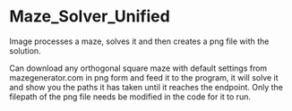 # Maze_Solver_Unified
Image processes a maze, solves it and then creates a png file with the solution.

Can download any orthogonal square maze with default settings from mazegenerator.com in png form and feed it to the program, it will solve it and show you the paths it has taken until it reaches the endpoint.
Only the filepath of the png file needs be modified in the code for it to run.
